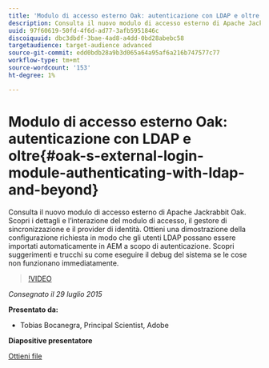 ```yaml
---
title: 'Modulo di accesso esterno Oak: autenticazione con LDAP e oltre'
description: Consulta il nuovo modulo di accesso esterno di Apache Jackrabbit Oak. Scopri i dettagli e l’interazione del modulo di accesso, il gestore di sincronizzazione e il provider di identità. Ottieni una dimostrazione della configurazione richiesta in modo che gli utenti LDAP possano essere importati automaticamente in AEM a scopo di autenticazione. Scopri suggerimenti e trucchi su come eseguire il debug del sistema se le cose non funzionano immediatamente.
uuid: 97f60619-50fd-4f6d-ad77-3afb5951846c
discoiquuid: dbc3dbdf-3bae-4ad8-a4dd-0bd28abebc58
targetaudience: target-audience advanced
source-git-commit: edd0bdb28a9b3d065a64a95af6a216b747577c77
workflow-type: tm+mt
source-wordcount: '153'
ht-degree: 1%

---
```


# Modulo di accesso esterno Oak: autenticazione con LDAP e oltre{#oak-s-external-login-module-authenticating-with-ldap-and-beyond}

Consulta il nuovo modulo di accesso esterno di Apache Jackrabbit Oak. Scopri i dettagli e l’interazione del modulo di accesso, il gestore di sincronizzazione e il provider di identità. Ottieni una dimostrazione della configurazione richiesta in modo che gli utenti LDAP possano essere importati automaticamente in AEM a scopo di autenticazione. Scopri suggerimenti e trucchi su come eseguire il debug del sistema se le cose non funzionano immediatamente.

>[!VIDEO](https://video.tv.adobe.com/v/19382/?quality=9)

*Consegnato il 29 luglio 2015*

**Presentato da:**

* Tobias Bocanegra, Principal Scientist, Adobe

**Diapositive presentatore**

[Ottieni file](assets/oak-ldap-cqgems.pdf)
<!--
[Get back to the Overview](https://helpx.adobe.com/experience-manager/kt/eseminars/gems/aem-index.html)
-->
